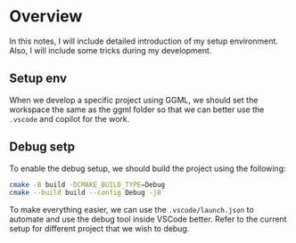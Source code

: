 # Overview
In this notes, I will include detailed introduction of my setup environment. Also, I will include some tricks during my development.

## Setup env
When we develop a specific project using GGML, we should set the workspace the same as the ggml folder so that we can better use the `.vscode` and copilot for the work.

## Debug setp
To enable the debug setup, we should build the project using the following:
```bash
cmake -B build -DCMAKE_BUILD_TYPE=Debug
cmake --build build --config Debug -j8
```

To make everything easier, we can use the `.vscode/launch.json` to automate and use the debug tool inside VSCode better. Refer to the current setup for different project that we wish to debug.